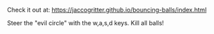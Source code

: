 
Check it out at: https://jaccogritter.github.io/bouncing-balls/index.html

Steer the \"evil circle\" with the w,a,s,d keys. Kill all balls!
